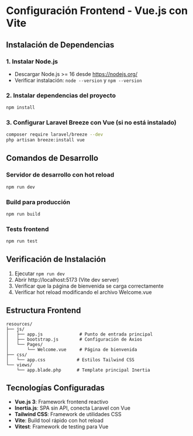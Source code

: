 # Configuración Frontend - Vue.js con Vite

## Instalación de Dependencias

### 1. Instalar Node.js
- Descargar Node.js >= 16 desde https://nodejs.org/
- Verificar instalación: `node --version` y `npm --version`

### 2. Instalar dependencias del proyecto
```bash
npm install
```

### 3. Configurar Laravel Breeze con Vue (si no está instalado)
```bash
composer require laravel/breeze --dev
php artisan breeze:install vue
```

## Comandos de Desarrollo

### Servidor de desarrollo con hot reload
```bash
npm run dev
```

### Build para producción
```bash
npm run build
```

### Tests frontend
```bash
npm run test
```

## Verificación de Instalación

1. Ejecutar `npm run dev`
2. Abrir http://localhost:5173 (Vite dev server)
3. Verificar que la página de bienvenida se carga correctamente
4. Verificar hot reload modificando el archivo Welcome.vue

## Estructura Frontend

```
resources/
├── js/
│   ├── app.js              # Punto de entrada principal
│   ├── bootstrap.js        # Configuración de Axios
│   └── Pages/
│       └── Welcome.vue     # Página de bienvenida
├── css/
│   └── app.css            # Estilos Tailwind CSS
└── views/
    └── app.blade.php      # Template principal Inertia
```

## Tecnologías Configuradas

- **Vue.js 3**: Framework frontend reactivo
- **Inertia.js**: SPA sin API, conecta Laravel con Vue
- **Tailwind CSS**: Framework de utilidades CSS
- **Vite**: Build tool rápido con hot reload
- **Vitest**: Framework de testing para Vue